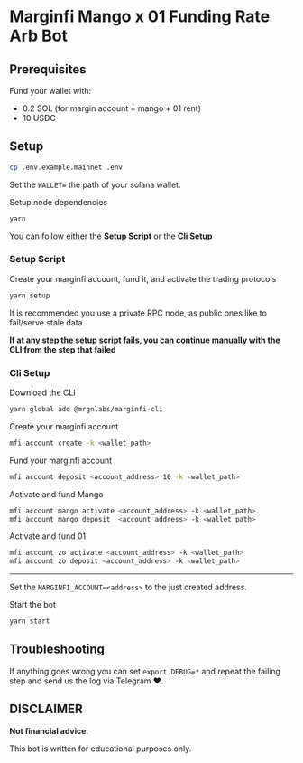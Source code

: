 # Marginfi Mango x 01 Funding Rate Arb Bot

## Prerequisites

Fund your wallet with:

- 0.2 SOL (for margin account + mango + 01 rent)
- 10 USDC

## Setup

```sh
cp .env.example.mainnet .env
```

Set the `WALLET=` the path of your solana wallet.

Setup node dependencies

```sh
yarn
```

You can follow either the **Setup Script** or the **Cli Setup**

### Setup Script

Create your marginfi account, fund it, and activate the trading protocols

```sh
yarn setup
```

It is recommended you use a private RPC node, as public ones like to fail/serve stale data.

**If at any step the setup script fails, you can continue manually with the CLI from the step that failed**

### Cli Setup

Download the CLI

```sh
yarn global add @mrgnlabs/marginfi-cli
```

Create your marginfi account

```sh
mfi account create -k <wallet_path>
```

Fund your marginfi account

```sh
mfi account deposit <account_address> 10 -k <wallet_path>
```

Activate and fund Mango

```sh
mfi account mango activate <account_address> -k <wallet_path>
mfi account mango deposit  <account_address> -k <wallet_path>
```

Activate and fund 01

```sh
mfi account zo activate <account_address> -k <wallet_path>
mfi account zo deposit <account_address> -k <wallet_path>
```

---

Set the `MARGINFI_ACCOUNT=<address>` to the just created address.

Start the bot

```sh
yarn start
```

## Troubleshooting

If anything goes wrong you can set `export DEBUG=*` and repeat the failing step
and send us the log via Telegram ❤️.

## DISCLAIMER

**Not financial advice**.

This bot is written for educational purposes only.
